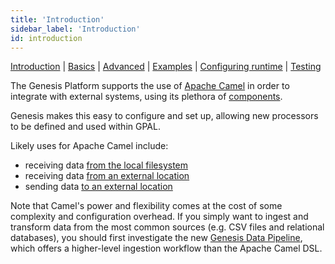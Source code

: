 ```yaml
---
title: 'Introduction'
sidebar_label: 'Introduction'
id: introduction
---
```


[Introduction](/server-modules/integration/apache-camel/introduction/)  | [Basics](/server-modules/integration/apache-camel/basics) | [Advanced](/server-modules/integration/apache-camel/advanced) | [Examples](/server-modules/integration/apache-camel/examples) | [Configuring runtime](/server-modules/integration/apache-camel/configuring-runtime) | [Testing](/server-modules/integration/apache-camel/testing)

The Genesis Platform supports the use of [Apache Camel](https://camel.apache.org/) in order to integrate with external systems, using its plethora of [components](https://camel.apache.org/components/3.16.x/index.html).

Genesis makes this easy to configure and set up, allowing new processors to be defined and used within GPAL.

Likely uses for Apache Camel include:

* receiving data [from the local filesystem](/tutorials/quick-guides/loading-feed-data/loading-feed-data/)
* receiving data [from an external location](/tutorials/quick-guides/loading-feed-data/sftp-encryption/)
* sending data [to an external location](/creating-applications/defining-your-application/integrations/apache-camel/ac-more-examples/#writing-to-an-sftp-server)

Note that Camel's power and flexibility comes at the cost of some complexity and configuration overhead.
If you simply want to ingest and transform data from the most common sources (e.g. CSV files and relational databases), you should first investigate the new [Genesis Data Pipeline](/creating-applications/defining-your-application/integrations/data-pipeline/overview/), which offers a higher-level ingestion workflow than the Apache Camel DSL.
